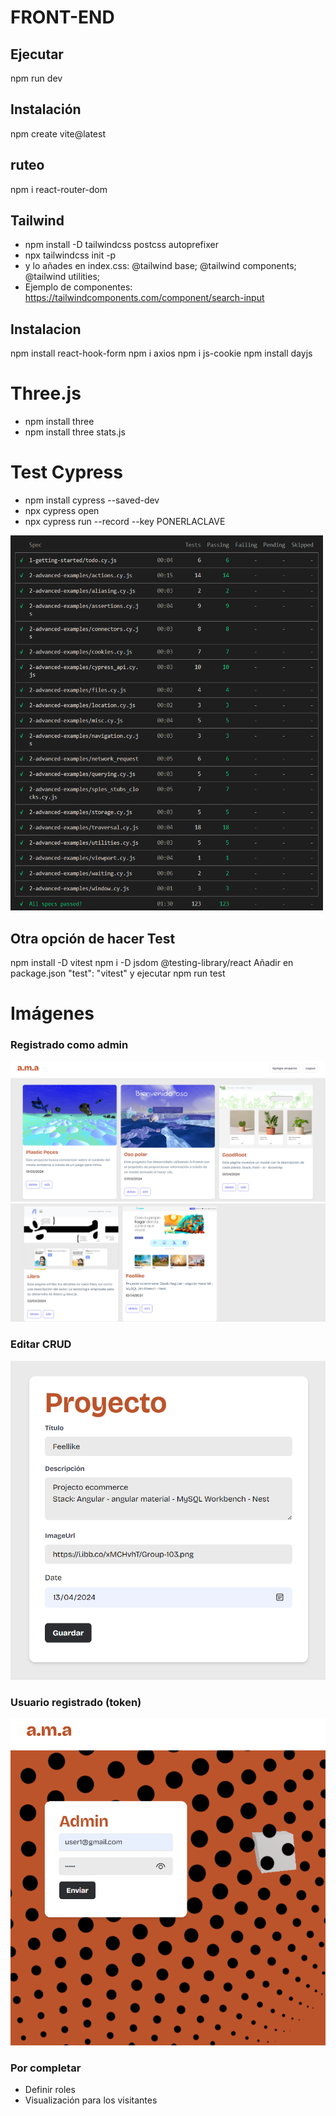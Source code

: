 # FRONT-END
## Ejecutar
npm run dev

## Instalación
npm create vite@latest

## ruteo
npm i react-router-dom



## Tailwind

- npm install -D tailwindcss postcss autoprefixer
- npx tailwindcss init -p
- y lo añades en index.css:
@tailwind base;
@tailwind components;
@tailwind utilities;
- Ejemplo de componentes: https://tailwindcomponents.com/component/search-input


## Instalacion
npm install react-hook-form
npm i axios
npm i js-cookie
npm install dayjs

#  Three.js
- npm install three
- npm install three stats.js

# Test Cypress
- npm install cypress --saved-dev
- npx cypress open
- npx cypress run --record --key PONERLACLAVE

<img width="500" height="600"  src="image-4.png">

## Otra opción de hacer Test
npm install -D vitest
npm i -D jsdom @testing-library/react
Añadir en package.json "test": "vitest" y ejecutar npm run test

# Imágenes

### Registrado como admin

![alt text](image.png)
![alt text](image-1.png)

### Editar CRUD
![alt text](image-2.png)

### Usuario registrado (token)
![alt text](image-3.png)

### Por completar
- Definir roles
- Visualización para los visitantes